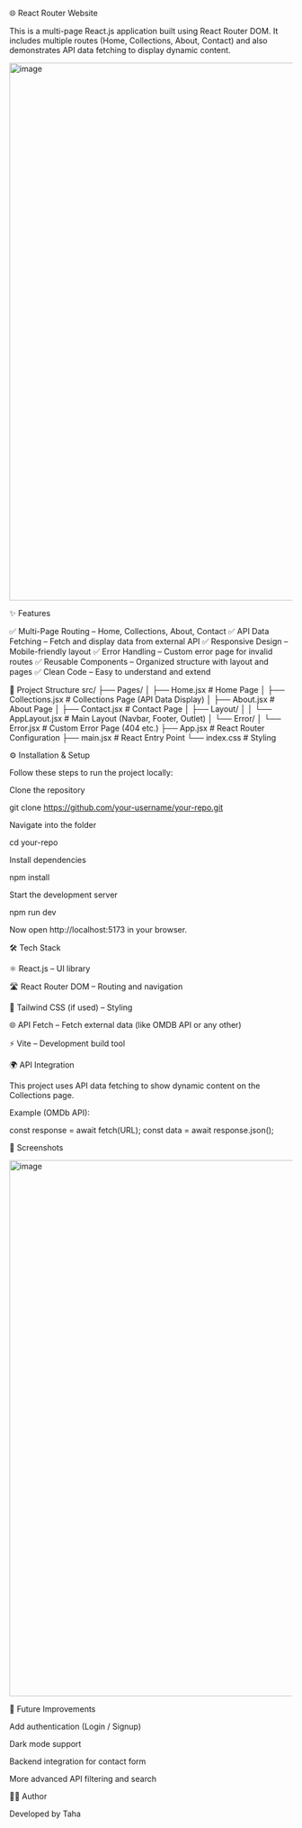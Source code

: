🌐 React Router Website

This is a multi-page React.js application built using React Router DOM. It includes multiple routes (Home, Collections, About, Contact) and also demonstrates API data fetching to display dynamic content.


<img width="1905" height="955" alt="image" src="https://github.com/user-attachments/assets/0cdbc977-6663-46e3-a71d-930530ff889c" />


✨ Features

✅ Multi-Page Routing – Home, Collections, About, Contact
✅ API Data Fetching – Fetch and display data from external API
✅ Responsive Design – Mobile-friendly layout
✅ Error Handling – Custom error page for invalid routes
✅ Reusable Components – Organized structure with layout and pages
✅ Clean Code – Easy to understand and extend

📂 Project Structure
src/
 ├── Pages/
 │   ├── Home.jsx           # Home Page
 │   ├── Collections.jsx    # Collections Page (API Data Display)
 │   ├── About.jsx          # About Page
 │   ├── Contact.jsx        # Contact Page
 │   ├── Layout/
 │   │    └── AppLayout.jsx # Main Layout (Navbar, Footer, Outlet)
 │   └── Error/
 │        └── Error.jsx     # Custom Error Page (404 etc.)
 ├── App.jsx                # React Router Configuration
 ├── main.jsx               # React Entry Point
 └── index.css              # Styling

⚙️ Installation & Setup

Follow these steps to run the project locally:

Clone the repository

git clone https://github.com/your-username/your-repo.git


Navigate into the folder

cd your-repo


Install dependencies

npm install


Start the development server

npm run dev


Now open http://localhost:5173
 in your browser.

🛠️ Tech Stack

⚛️ React.js – UI library

🛣️ React Router DOM – Routing and navigation

🎨 Tailwind CSS (if used) – Styling

🌐 API Fetch – Fetch external data (like OMDB API or any other)

⚡ Vite – Development build tool

🌍 API Integration

This project uses API data fetching to show dynamic content on the Collections page.

Example (OMDb API):

const response = await fetch(URL);
const data = await response.json();

📸 Screenshots

<img width="1905" height="952" alt="image" src="https://github.com/user-attachments/assets/edc6f22e-e854-4fed-8dab-80f84f5b7254" />


🚀 Future Improvements

Add authentication (Login / Signup)

Dark mode support

Backend integration for contact form

More advanced API filtering and search

👨‍💻 Author

Developed by Taha
